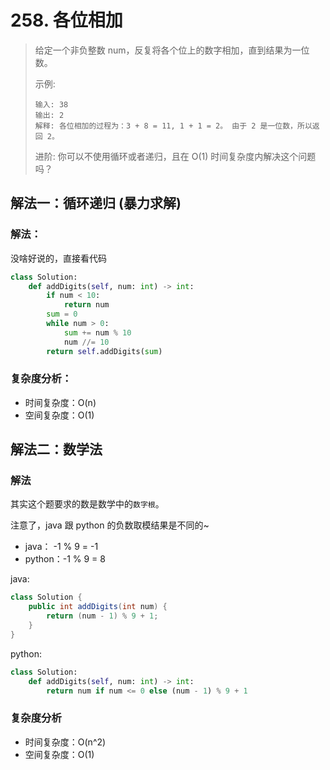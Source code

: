 # 258. 各位相加

> 给定一个非负整数 num，反复将各个位上的数字相加，直到结果为一位数。
> 
> 示例:
> ```
> 输入: 38
> 输出: 2 
> 解释: 各位相加的过程为：3 + 8 = 11, 1 + 1 = 2。 由于 2 是一位数，所以返回 2。
> ```
>
> 进阶:
> 你可以不使用循环或者递归，且在 O(1) 时间复杂度内解决这个问题吗？

## 解法一：循环递归 (暴力求解)

### 解法：

没啥好说的，直接看代码

```python
class Solution:
    def addDigits(self, num: int) -> int:
        if num < 10:
            return num
        sum = 0
        while num > 0:
            sum += num % 10
            num //= 10
        return self.addDigits(sum)
```

### 复杂度分析：

- 时间复杂度：O(n)
- 空间复杂度：O(1)

## 解法二：数学法

### 解法

其实这个题要求的数是数学中的`数字根`。 

注意了，java 跟 python 的负数取模结果是不同的~
- java： -1 % 9 = -1
- python：-1 % 9 = 8

java:
``` java
class Solution {
    public int addDigits(int num) {
        return (num - 1) % 9 + 1;
    }
}
```

python:
```python
class Solution:
    def addDigits(self, num: int) -> int:
        return num if num <= 0 else (num - 1) % 9 + 1
```

### 复杂度分析

- 时间复杂度：O(n^2)
- 空间复杂度：O(1)